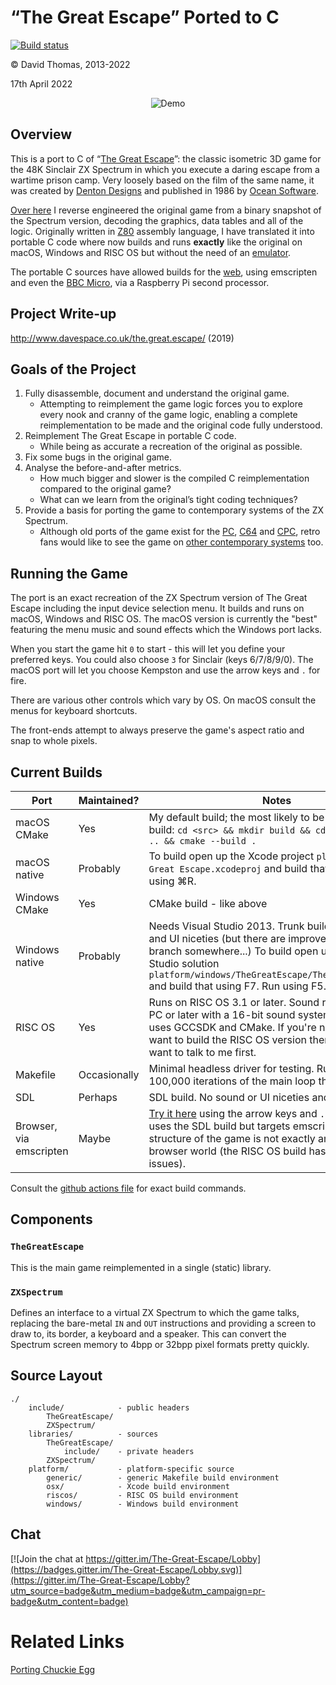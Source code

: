 # “The Great Escape” Ported to C

[![Build status](https://github.com/dpt/The-Great-Escape-in-C/actions/workflows/ci.yml/badge.svg)](https://github.com/dpt/The-Great-Escape-in-C/actions)

© David Thomas, 2013-2022

17th April 2022

<p align="center">
  <img src="demo.gif" alt="Demo" />
</p>


## Overview
This is a port to C of “[The Great Escape](http://www.worldofspectrum.org/infoseekid.cgi?id=0002125)”: the classic isometric 3D game for the 48K Sinclair ZX Spectrum in which you execute a daring escape from a wartime prison camp. Very loosely based on the film of the same name, it was created by [Denton Designs](http://en.wikipedia.org/wiki/Denton_Designs) and published in 1986 by [Ocean Software](http://en.wikipedia.org/wiki/Ocean_Software).

[Over here](https://github.com/dpt/The-Great-Escape/) I reverse engineered the original game from a binary snapshot of the Spectrum version, decoding the graphics, data tables and all of the logic. Originally written in [Z80](http://en.wikipedia.org/wiki/Zilog_Z80) assembly language, I have translated it into portable C code where now builds and runs **exactly** like the original on macOS, Windows and RISC OS but without the need of an [emulator](http://fuse-emulator.sourceforge.net/).

The portable C sources have allowed builds for the [web](http://www.davespace.co.uk/TheGreatEscape/TheGreatEscape.html), using emscripten and even the [BBC Micro](https://stardot.org.uk/forums/viewtopic.php?f=74&t=23478), via a Raspberry Pi second processor.


## Project Write-up

http://www.davespace.co.uk/the.great.escape/ (2019)


## Goals of the Project
1. Fully disassemble, document and understand the original game.
	* Attempting to reimplement the game logic forces you to explore every nook and cranny of the game logic, enabling a complete reimplementation to be made and the original code fully understood.
1. Reimplement The Great Escape in portable C code.
	* While being as accurate a recreation of the original as possible.
1. Fix some bugs in the original game.
1. Analyse the before-and-after metrics.
	* How much bigger and slower is the compiled C reimplementation compared to the original game?
	* What can we learn from the original’s tight coding techniques?
1. Provide a basis for porting the game to contemporary systems of the ZX Spectrum.
	* Although old ports of the game exist for the [PC](http://www.abandonia.com/en/games/534/Great+Escape,+The.html), [C64](http://www.lemon64.com/?game_id=1090) and [CPC](http://www.amstradabandonware.com/en/gameitems/the-great-escape/1179), retro fans would like to see the game on [other contemporary systems](http://atariage.com/forums/topic/239167-new-game-great-escape/) too.


## Running the Game
The port is an exact recreation of the ZX Spectrum version of The Great Escape including the input device selection menu. It builds and runs on macOS, Windows and RISC OS. The macOS version is currently the "best" featuring the menu music and sound effects which the Windows port lacks.

When you start the game hit `0` to start - this will let you define your preferred keys. You could also choose `3` for Sinclair (keys 6/7/8/9/0). The macOS port will let you choose Kempston and use the arrow keys and `.` for fire.

There are various other controls which vary by OS. On macOS consult the menus for keyboard shortcuts.

The front-ends attempt to always preserve the game's aspect ratio and snap to whole pixels.


## Current Builds
| Port | Maintained? | Notes |
|-|-|-|
| macOS CMake | Yes | My default build; the most likely to be up-to-date. To build: `cd <src> && mkdir build && cd build && cmake .. && cmake --build .` |
| macOS native | Probably | To build open up the Xcode project `platform/osx/The Great Escape.xcodeproj` and build that using ⌘B. Run using ⌘R. |
| Windows CMake | Yes | CMake build - like above |
| Windows native | Probably | Needs Visual Studio 2013. Trunk build lacks sound and UI niceties (but there are improvements on a branch somewhere...) To build open up the Visual Studio solution `platform/windows/TheGreatEscape/TheGreatEscape.sln` and build that using F7. Run using F5. |
| RISC OS | Yes | Runs on RISC OS 3.1 or later. Sound requires a Risc PC or later with a 16-bit sound system. To build this uses GCCSDK and CMake. If you're nutty enough to want to build the RISC OS version then you might want to talk to me first. |
| Makefile | Occasionally | Minimal headless driver for testing. Runs the game for 100,000 iterations of the main loop then stops. |
| SDL | Perhaps | SDL build. No sound or UI niceties and broken timing. |
| Browser, via emscripten | Maybe | [Try it here](http://www.davespace.co.uk/TheGreatEscape/TheGreatEscape.html) using the arrow keys and `.` for fire. This uses the SDL build but targets emscripten. The structure of the game is not exactly amenable to the browser world (the RISC OS build has a similar issues). |

Consult the [github actions file](.github/workflows/ci.yml) for exact build commands.


## Components

### `TheGreatEscape`
This is the main game reimplemented in a single (static) library.

### `ZXSpectrum`
Defines an interface to a virtual ZX Spectrum to which the game talks, replacing the bare-metal `IN` and `OUT` instructions and providing a screen to draw to, its border, a keyboard and a speaker. This can convert the Spectrum screen memory to 4bpp or 32bpp pixel formats pretty quickly.


## Source Layout
``` text
./
    include/            - public headers
        TheGreatEscape/
        ZXSpectrum/
    libraries/          - sources
        TheGreatEscape/
            include/    - private headers
        ZXSpectrum/
    platform/           - platform-specific source
        generic/        - generic Makefile build environment
        osx/            - Xcode build environment
        riscos/         - RISC OS build environment
        windows/        - Windows build environment
```


## Chat
[![Join the chat at https://gitter.im/The-Great-Escape/Lobby](https://badges.gitter.im/The-Great-Escape/Lobby.svg)](https://gitter.im/The-Great-Escape/Lobby?utm_source=badge&utm_medium=badge&utm_campaign=pr-badge&utm_content=badge)


# Related Links
[Porting Chuckie Egg](http://marklomas.net/ch-egg/articles/porting-ch-egg.htm)
